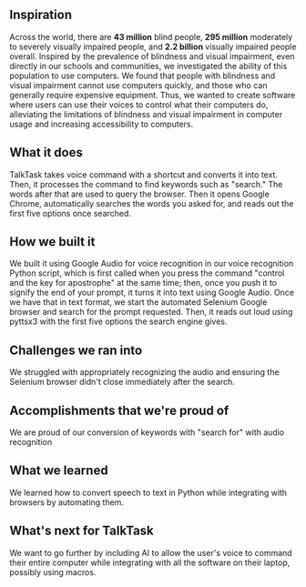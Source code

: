 ## Inspiration
Across the world, there are **43 million** blind people, **295 million** moderately to severely visually impaired people, and **2.2 billion** visually impaired people overall. Inspired by the prevalence of blindness and visual impairment, even directly in our schools and communities, we investigated the ability of this population to use computers. We found that people with blindness and visual impairment cannot use computers quickly, and those who can generally require expensive equipment. Thus, we wanted to create software where users can use their voices to control what their computers do, alleviating the limitations of blindness and visual impairment in computer usage and increasing accessibility to computers.

## What it does
TalkTask takes voice command with a shortcut and converts it into text. Then, it processes the command to find keywords such as "search." The words after that are used to query the browser. Then it opens Google Chrome, automatically searches the words you asked for, and reads out the first five options once searched.
## How we built it
We built it using Google Audio for voice recognition in our voice recognition Python script, which is first called when you press the command "control and the key for apostrophe" at the same time; then, once you push it to signify the end of your prompt, it turns it into text using Google Audio. Once we have that in text format, we start the automated Selenium Google browser and search for the prompt requested. Then, it reads out loud using pyttsx3 with the first five options the search engine gives. 
## Challenges we ran into
We struggled with appropriately recognizing the audio and ensuring the Selenium browser didn't close immediately after the search. 
## Accomplishments that we're proud of
We are proud of our conversion of keywords with "search for" with audio recognition  
## What we learned
We learned how to convert speech to text in Python while integrating with browsers by automating them.
## What's next for TalkTask
We want to go further by including AI to allow the user's voice to command their entire computer while integrating with all the software on their laptop, possibly using macros.
